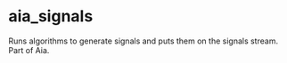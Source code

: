 # aia_signals
Runs algorithms to generate signals and puts them on the signals stream. Part of Aia.
